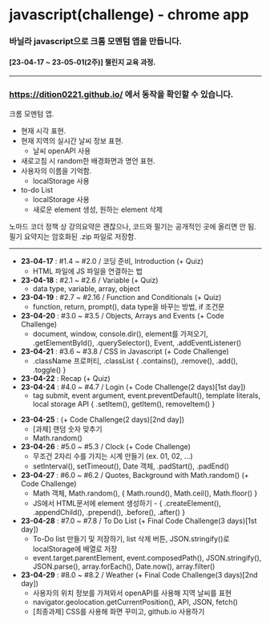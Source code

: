 # javascript(challenge) - chrome app
### 바닐라 javascript으로 크롬 모멘텀 앱을 만듭니다.  
#### [23-04-17 ~ 23-05-01(2주)] 챌린지 교육 과정.  
  
---
  
### https://dition0221.github.io/ 에서 동작을 확인할 수 있습니다.  
크롬 모멘텀 앱.  
  
- 현재 시각 표현.
- 현재 지역의 실시간 날씨 정보 표현.
    - 날씨 openAPI 사용
- 새로고침 시 random한 배경화면과 명언 표현.
- 사용자의 이름을 기억함.
    - localStorage 사용
- to-do List
    - localStorage 사용
    - 새로운 element 생성, 원하는 element 삭제  
  
노마드 코더 정책 상 강의요약은 괜찮으나, 코드와 필기는 공개적인 곳에 올리면 안 됨.  
필기 요약지는 암호화된 .zip 파일로 저장함.

---

- **23-04-17** : #1.4 ~ #2.0 / 코딩 준비, Introduction (+ Quiz)
    - HTML 파일에 JS 파일을 연결하는 법
- **23-04-18** : #2.1 ~ #2.6 / Variable (+ Quiz)
    - data type, variable, array, object
- **23-04-19** : #2.7 ~ #2.16 / Function and Conditionals (+ Quiz)
    - function, return, prompt(), data type을 바꾸는 방법, if 조건문
- **23-04-20** : #3.0 ~ #3.5 / Objects, Arrays and Events (+ Code Challenge)
    - document, window, console.dir(), element를 가져오기, .getElementById(), .querySelector(), Event, .addEventListener()
- **23-04-21** : #3.6 ~ #3.8 / CSS in Javascript (+ Code Challenge)
    - .className 프로퍼티, .classList { .contains(), .remove(), .add(), .toggle() }
- **23-04-22** : Recap (+ Quiz)
- **23-04-24** : #4.0 ~ #4.7 / Login (+ Code Challenge(2 days)[1st day])
    - <form>tag submit, event argument, event.preventDefault(), template literals, local storage API { .setItem(), getItem(), removeItem() }
- **23-04-25** : (+ Code Challenge(2 days)[2nd day])
    - [과제] 랜덤 숫자 맞추기
    - Math.random()
- **23-04-26** : #5.0 ~ #5.3 / Clock (+ Code Challenge)
    - 무조건 2자리 수를 가지는 시계 만들기 (ex. 01, 02, ...)
    - setInterval(), setTimeout(), Date 객체, .padStart(), .padEnd()
- **23-04-27** : #6.0 ~ #6.2 / Quotes, Background with Math.random() (+ Code Challenge)
    - Math 객체, Math.random(), { Math.round(), Math.ceil(), Math.floor() }
    - JS에서 HTML문서에 element 생성하기 - { .createElement(), .appendChild(), .prepend(), .before(), .after() }
- **23-04-28** : #7.0 ~ #7.8 / To Do List (+ Final Code Challenge(3 days)[1st day])
    - To-Do list 만들기 및 저장하기, list 삭제 버튼, JSON.stringify()로 localStorage에 배열로 저장
    - event.target.parentElement, event.composedPath(), JSON.stringify(), JSON.parse(), array.forEach(), Date.now(), array.filter()
- **23-04-29** : #8.0 ~ #8.2 / Weather (+ Final Code Challenge(3 days)[2nd day])
    - 사용자의 위치 정보를 가져와서 openAPI를 사용해 지역 날씨를 표현
    - navigator.geolocation.getCurrentPosition(), API, JSON, fetch()
    - [최종과제] CSS를 사용해 화면 꾸미고, github.io 사용하기